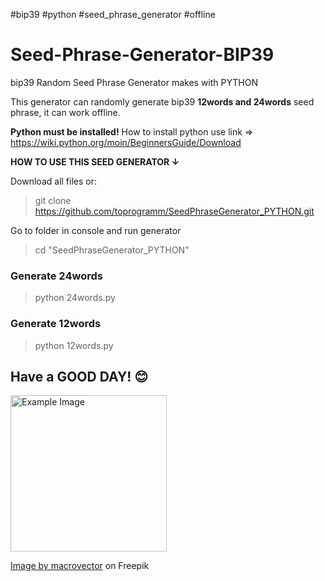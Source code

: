 #bip39 #python #seed_phrase_generator #offline

# Seed-Phrase-Generator-BIP39

bip39 Random Seed Phrase Generator makes with PYTHON

This generator can randomly generate bip39 **12words and 24words** seed phrase, it can work offline.

**Python must be installed!**
How to install python use link => https://wiki.python.org/moin/BeginnersGuide/Download

**HOW TO USE THIS SEED GENERATOR ↓**

Download all files or:

> git clone https://github.com/toprogramm/SeedPhraseGenerator_PYTHON.git

Go to folder in console and run generator

>cd "SeedPhraseGenerator_PYTHON"

### Generate 24words

> python 24words.py

### Generate 12words 

> python 12words.py

## Have a GOOD DAY! 😊

<a href="https://example.com/">
  <img src="https://img.freepik.com/free-vector/two-vector-red-casino-falling-dice-with-white-dots-isolated-background_1284-48503.jpg" alt="Example Image" height="250" width="250">
</a>


<a href="https://www.freepik.com/free-vector/two-vector-red-casino-falling-dice-with-white-dots-isolated-background_11062557.htm#query=random&position=2&from_view=search&track=sph&uuid=5afbc589-8c60-4218-a591-1820b67b3de1">Image by macrovector</a> on Freepik
